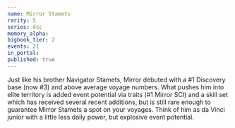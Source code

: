 ```yaml
---
name: Mirror Stamets
rarity: 5
series: dsc
memory_alpha:
bigbook_tier: 2
events: 21
in_portal:
published: true
---
```


Just like his brother Navigator Stamets, Mirror debuted with a #1 Discovery base (now #3) and above average voyage numbers. What pushes him into elite territory is added event potential via traits (#1 Mirror SCI) and a skill set which has received several recent additions, but is still rare enough to guarantee Mirror Stamets a spot on your voyages. Think of him as da Vinci junior with a little less daily power, but explosive event potential.
